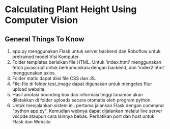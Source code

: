 # Calculating Plant Height Using Computer Vision
## General Things To Know

1. app.py menggunakan Flask untuk server backend dan Roboflow untuk pretrained model Visi Komputer.
2. Folder templates berisikan file HTML. Untuk 'index.html' menggunakan fetch javascript untuk berkomunikasi dengan backend, dan 'index2.html' menggunakan axios.
3. Folder static dapat diisi file CSS dan JS.
4. File-file di folder test_image dapat digunakan untuk mengetes fitur upload website.
5. Hasil anotasi bounding box dan informasi tinggi tanaman akan diletakkan di folder uploads secara otomatis oleh program python.
6. Untuk menjalankan sistem ini, pertama jalankan Flask dengan command "python app.py". Kemudian webnya dapat dijalankan melalui live server vscode ataupun cara lainnya bebas.
   Perhatikan port dan host untuk Flask dan Website
